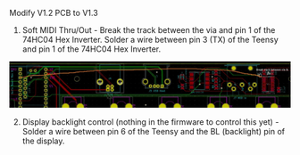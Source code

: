 Modify V1.2 PCB to V1.3

1. Soft MIDI Thru/Out - Break the track between the via and pin 1 of the 74HC04 Hex Inverter. Solder a wire between pin 3 (TX) of the Teensy and pin 1 of the 74HC04 Hex Inverter.

![V12-13_Modification](V12-13_Modification.jpg)

2. Display backlight control (nothing in the firmware to control this yet) - Solder a wire between pin 6 of the Teensy and the BL (backlight) pin of the display.
